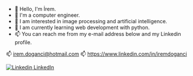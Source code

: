 - 👋 Hello, I'm İrem.
- 💞️ I'm a computer engineer.
- 👀 I am interested in image processing and artificial intelligence.
- 🌱 I am currently learning web development with python.
- 📫 You can reach me from my e-mail address below and my Linkedin profile.

📫 irem.doganci@hotmail.com 
📫 https://www.linkedin.com/in/iremdoganci

[![Linkedin](https://i.stack.imgur.com/gVE0j.png) LinkedIn](https://www.linkedin.com/)
